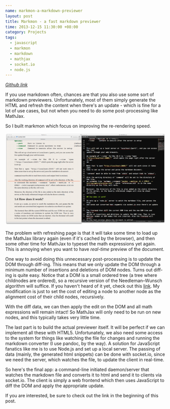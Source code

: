 ```yaml
--- 
name: markmon-a-markdown-previewer
layout: post
title: Markmon - a fast markdown previewer
time: 2013-12-15 11:30:00 +08:00
category: Projects
tags:
  - javascript
  - markmon
  - markdown
  - mathjax
  - socket.io
  - node.js
---
```


*[Github link](https://github.com/yyjhao/markmon)*


If you use markdown often, chances are that you also use some sort of markdown previewers. Unfortunately, most of them simply generate the HTML and refresh the content when there's an update - which is fine for a lot of use cases, but not when you need to do some post-processing like MathJax.

So I built markmon which focus on improving the re-rendering speed.

![](/images/markmon.png)

The problem with refreshing page is that it will take some time to load up the MathJax library again (even if it's cached by the browser), and then some other time for MathJax to typeset the math expressions yet again. This is annoying when you want to have *real-time* preview of the document.

One way to avoid doing this unnecessary post-processing is to update the DOM through diff-ing. This means that we only update the DOM through a minimum number of insertions and deletions of DOM nodes. Turns out diff-ing is quite easy. Notice that a DOM is a small ordered tree (a tree where childnodes are ordered), so a recursive version of the Needleman–Wunsch algorithm will suffice. If you haven't heard of it yet, check out this [link](http://en.wikipedia.org/wiki/Needleman-Wunsch_algorithm). My modification is just to set the cost of editing a node to another node as the alignment cost of their child nodes, recursively.

With the diff data, we can then apply the edit on the DOM and all math expressions will remain intact! So MathJax will only need to be run on new nodes, and this typically takes very little time.

The last part is to build the actual previewer itself. It will be perfect if we can implement all these with HTML5. Unfortunately, we also need some access to the system for things like watching the file for changes and running the markdown converter (I use pandoc, by the way). A solution for JavaScript fanatics like me is to use Node.js and set up a local server. The passing of data (mainly, the generated html snippets) can be done with socket.io, since we need the server, which watches the file, to update the client in real-time.

So here's the final app: a command-line initiated daemon/server that watches the markdown file and converts it to html and send it to clients via socket.io. The client is simply a web frontend which then uses JavaScript to diff the DOM and apply the appropriate update. 

If you are interested, be sure to check out the link in the beginning of this post.
